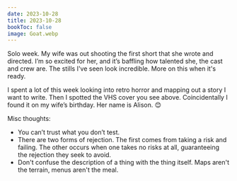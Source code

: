```yaml
---
date: 2023-10-28
title: 2023-10-28
bookToc: false
image: Goat.webp
---
```

Solo week. My wife was out shooting the first short that she wrote and directed. I’m so excited for her, and it’s baffling how talented she, the cast and crew are. The stills I've seen look incredible. More on this when it's ready.

I spent a lot of this week looking into retro horror and mapping out a story I want to write. Then I spotted the VHS cover you see above. Coincidentally I found it on my wife’s birthday. Her name is Alison. 😊 

Misc thoughts:
- You can’t trust what you don’t test. 
- There are two forms of rejection. The first comes from taking a risk and failing. The other occurs when one takes no risks at all, guaranteeing the rejection they seek to avoid.
- Don't confuse the description of a thing with the thing itself. Maps aren't the terrain, menus aren't the meal. 